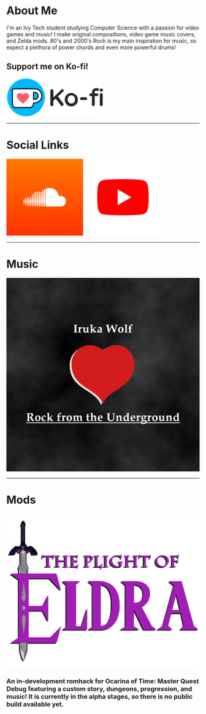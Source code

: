 # About Me

I'm an Ivy Tech student studying Computer Science with a passion for video games and music! I make original compositions, video game music covers, and Zelda mods. 80's and 2000's Rock is my main inspiration for music, so expect a plethora of power chords and even more powerful drums!

## Support me on Ko-fi!
[![Ko-fi](images/kofi.png)](https://ko-fi.com/irukawolf)

---

# Social Links
[![SoundCloud](images/soundcloud.png)](https://soundcloud.com/iruka-wolf/)  [![YouTube](images/youtube.png)](https://www.youtube.com/@iruka_wolf)

---

# Music
[![Rock from the Underground](images/EP-1.png)](https://soundcloud.com/iruka-wolf/sets/rock-from-the-underground-ep)

---

# Mods
![Plight of Eldra Romhack](images/plight-of-eldra.png)

### An in-development romhack for Ocarina of Time: Master Quest Debug featuring a custom story, dungeons, progression, and music! It is currently in the alpha stages, so there is no public build available yet.
